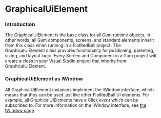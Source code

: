 # GraphicalUiElement

### Introduction

The GraphicalUiElement is the base class for all Gum runtime objects. In other words, all Gum components, screens, and standard elements inherit from this class when running in a FlatRedBall project. The GraphicalUiElement class provides functionality for positioning, parenting, sizing, and layout logic. Every Screen and Component in a Gum project will create a class in your Visual Studio project that inherits from GraphicalUiElement.

### GraphicalUiElement as IWindow

All GraphicalUiElement instances implement the IWindow interface, which means that they can be used just like other FlatRedBall UI elements. For example, all GraphicalUiElements have a Click event which can be subscribed to. For more information on the IWindow interface, see [the IWindow page](../../flatredball/gui/iinputreceiver/iwindow/).
